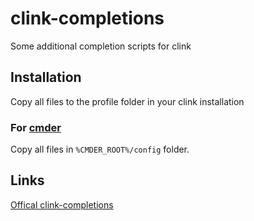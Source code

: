 # clink-completions
Some additional completion scripts for clink

## Installation

Copy all files to the profile folder in your clink installation

### For [cmder](http://cmder.net/)
Copy all files in `%CMDER_ROOT%/config` folder.

## Links
[Offical clink-completions](https://github.com/vladimir-kotikov/clink-completions)

